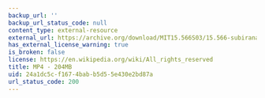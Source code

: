 ```yaml
---
backup_url: ''
backup_url_status_code: null
content_type: external-resource
external_url: https://archive.org/download/MIT15.566S03/15.566-subirana-220k.mp4
has_external_license_warning: true
is_broken: false
license: https://en.wikipedia.org/wiki/All_rights_reserved
title: MP4 - 204MB
uid: 24a1dc5c-f167-4bab-b5d5-5e430e2bd87a
url_status_code: 200
---
```

